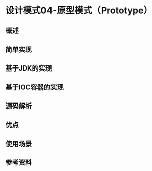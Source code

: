 # 设计模式04-原型模式（Prototype）
## 概述

## 简单实现

## 基于JDK的实现

## 基于IOC容器的实现

## 源码解析

## 优点

## 使用场景

## 参考资料
